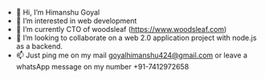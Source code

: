 - 👋 Hi, I’m Himanshu Goyal
- 👀 I’m interested in web development
- 🌱 I’m currently CTO of woodsleaf (https://www.woodsleaf.com)
- 💞️ I’m looking to collaborate on a web 2.0 application project with node.js as a backend.
- 📫 Just ping me on my mail goyalhimanshu424@gmail.com or leave a whatsApp message on my number +91-7412972658

<!---
himanshuGoyal52/himanshuGoyal52 is a ✨ special ✨ repository because its `README.md` (this file) appears on your GitHub profile.
You can click the Preview link to take a look at your changes.
--->
